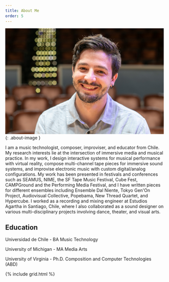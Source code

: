 ```yaml
---
title: About Me
order: 5
---
```


![Image of Matias Vilaplana](images/vilaplana-website.jpg){: .about-image }

I am a music technologist, composer, improviser, and educator from Chile.  My research interests lie at the intersection of immersive media and musical practice. In my work, I design interactive systems for musical performance with virtual reality, compose multi-channel tape pieces for immersive sound systems, and improvise electronic music with custom digital/analog configurations. My work has been presented in festivals and conferences such as SEAMUS, NIME, the SF Tape Music Festival, Cube Fest, CAMPGround and the Performing Media Festival, and I have written pieces for different ensembles including Ensemble Dal Niente, Tokyo Gen'On Project, Audiovisual Collective, Popebama, New Thread Quartet, and Hypercube. I worked as a recording and mixing engineer at Estudios Agartha in Santiago, Chile, where I also collaborated as a sound designer on various multi-disciplinary projects involving dance, theater, and visual arts.



## Education
Universidad de Chile - BA Music Technology

University of Michigan - MA Media Arts

University of Virginia - Ph.D. Composition and Computer Technologies (ABD) 

{% include grid.html %}